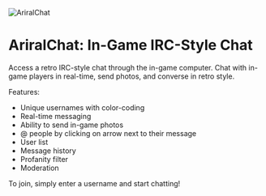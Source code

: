 
![AriralChat](https://www.dropbox.com/scl/fi/aun8in2cvotefbzq5a1zo/ezgif.com-webp-maker.webp?rlkey=080x8atpe65u3tvlx3wif7nkz&st=x26zzei4&dl=1)

# AriralChat: In-Game IRC-Style Chat

Access a retro IRC-style chat through the in-game computer. Chat with in-game players in real-time, send photos, and converse in retro style.

Features:

 - Unique usernames with color-coding
 - Real-time messaging
 - Ability to send in-game photos
 - @ people by clicking on arrow next to their message
 - User list
 - Message history
 - Profanity filter
 - Moderation

To join, simply enter a username and start chatting!
